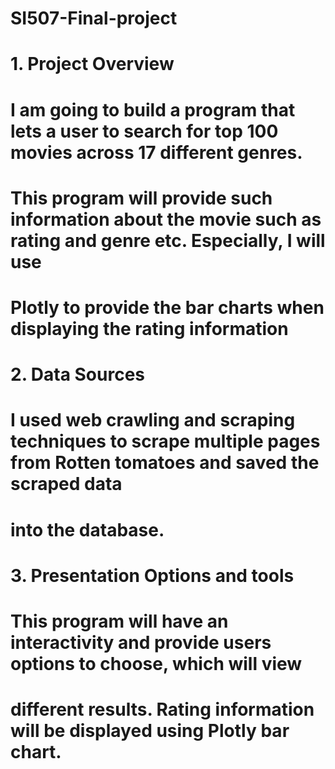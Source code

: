 # SI507-Final-project

# 1. Project Overview
# I am going to build a program that lets a user to search for top 100 movies across 17 different genres. 
# This program will provide such information about the movie such as rating and genre etc. Especially, I will use
# Plotly to provide the bar charts when displaying the rating information

# 2. Data Sources
# I used web crawling and scraping techniques to scrape multiple pages from Rotten tomatoes and saved the scraped data
# into the database. 

# 3. Presentation Options and tools
# This program will have an interactivity and provide users options to choose, which will view
# different results. Rating information will be displayed using Plotly bar chart.
